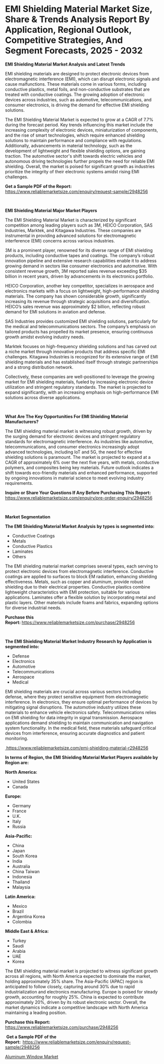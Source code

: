<p><h1>EMI Shielding Material Market Size, Share & Trends Analysis Report By Application, Regional Outlook, Competitive Strategies, And Segment Forecasts, 2025 - 2032</h1></p><p><strong>EMI Shielding Material Market Analysis and Latest Trends</strong></p>
<p><p>EMI shielding materials are designed to protect electronic devices from electromagnetic interference (EMI), which can disrupt electronic signals and cause malfunctions. These materials come in various forms, including conductive plastics, metal foils, and non-conductive substrates that are treated with conductive coatings. The growing adoption of electronic devices across industries, such as automotive, telecommunications, and consumer electronics, is driving the demand for effective EMI shielding solutions.</p><p>The EMI Shielding Material Market is expected to grow at a CAGR of 7.7% during the forecast period. Key trends influencing this market include the increasing complexity of electronic devices, miniaturization of components, and the rise of smart technologies, which require enhanced shielding solutions to maintain performance and compliance with regulations. Additionally, advancements in material technology, such as the development of lightweight and flexible shielding options, are gaining traction. The automotive sector's shift towards electric vehicles and autonomous driving technologies further propels the need for reliable EMI shielding. Overall, the market is poised for significant growth as industries prioritize the integrity of their electronic systems amidst rising EMI challenges.</p></p>
<p><strong>Get a Sample PDF of the Report:&nbsp;</strong> <a href="https://www.reliablemarketsize.com/enquiry/request-sample/2948256?utm_campaign=3178&utm_medium=2&utm_source=Github&utm_content=ia&utm_term=12032025&utm_id=emi-shielding-material">https://www.reliablemarketsize.com/enquiry/request-sample/2948256</a></p>
<p>&nbsp;</p>
<p><strong>EMI Shielding Material Major Market Players</strong></p>
<p><p>The EMI Shielding Material Market is characterized by significant competition among leading players such as 3M, HEICO Corporation, SAS Industries, Marktek, and Kitagawa Industries. These companies are instrumental in providing advanced solutions for electromagnetic interference (EMI) concerns across various industries.</p><p>3M is a prominent player, renowned for its diverse range of EMI shielding products, including conductive tapes and coatings. The company’s robust innovation pipeline and extensive research capabilities enable it to address growing demand in sectors like consumer electronics and automotive. With consistent revenue growth, 3M reported sales revenue exceeding $35 billion in recent years, driven by advancements in its electronics portfolio.</p><p>HEICO Corporation, another key competitor, specializes in aerospace and electronics markets with a focus on lightweight, high-performance shielding materials. The company has shown considerable growth, significantly increasing its revenue through strategic acquisitions and diversification. HEICO’s sales revenue was approximately $2 billion, reflecting robust demand for EMI solutions in aviation and defense.</p><p>SAS Industries provides customized EMI shielding solutions, particularly for the medical and telecommunications sectors. The company’s emphasis on tailored products has propelled its market presence, ensuring continuous growth amidst evolving industry needs.</p><p>Marktek focuses on high-frequency shielding solutions and has carved out a niche market through innovative products that address specific EMI challenges. Kitagawa Industries is recognized for its extensive range of EMI shielding materials and has established itself through strategic partnerships and a strong distribution network.</p><p>Collectively, these companies are well-positioned to leverage the growing market for EMI shielding materials, fueled by increasing electronic device utilization and stringent regulatory standards. The market is projected to expand significantly, with an increasing emphasis on high-performance EMI solutions across diverse applications.</p></p>
<p>&nbsp;</p>
<p><strong>What Are The Key Opportunities For EMI Shielding Material Manufacturers?</strong></p>
<p><p>The EMI shielding material market is witnessing robust growth, driven by the surging demand for electronic devices and stringent regulatory standards for electromagnetic interference. As industries like automotive, telecommunications, and consumer electronics increasingly adopt advanced technologies, including IoT and 5G, the need for effective shielding solutions is paramount. The market is projected to expand at a CAGR of approximately 6% over the next five years, with metals, conductive polymers, and composites being key materials. Future outlook indicates a shift towards eco-friendly materials and enhanced performance, supported by ongoing innovations in material science to meet evolving industry requirements.</p></p>
<p><strong>Inquire or Share Your Questions If Any Before Purchasing This Report:</strong> <a href="https://www.reliablemarketsize.com/enquiry/pre-order-enquiry/2948256?utm_campaign=3178&utm_medium=2&utm_source=Github&utm_content=ia&utm_term=12032025&utm_id=emi-shielding-material">https://www.reliablemarketsize.com/enquiry/pre-order-enquiry/2948256</a></p>
<p>&nbsp;</p>
<p><strong>Market Segmentation</strong></p>
<p><strong>The EMI Shielding Material Market Analysis by types is segmented into:</strong></p>
<p><ul><li>Conductive Coatings</li><li>Metals</li><li>Conductive Plastics</li><li>Laminates</li><li>Others</li></ul></p>
<p><p>The EMI shielding material market comprises several types, each serving to protect electronic devices from electromagnetic interference. Conductive coatings are applied to surfaces to block EM radiation, enhancing shielding effectiveness. Metals, such as copper and aluminum, provide robust shielding due to their electrical properties. Conductive plastics combine lightweight characteristics with EMI protection, suitable for various applications. Laminates offer a flexible solution by incorporating metal and plastic layers. Other materials include foams and fabrics, expanding options for diverse industrial needs.</p></p>
<p><strong>Purchase this Report:&nbsp;</strong><a href="https://www.reliablemarketsize.com/purchase/2948256?utm_campaign=3178&utm_medium=2&utm_source=Github&utm_content=ia&utm_term=12032025&utm_id=emi-shielding-material">https://www.reliablemarketsize.com/purchase/2948256</a></p>
<p>&nbsp;</p>
<p><strong>The EMI Shielding Material Market Industry Research by Application is segmented into:</strong></p>
<p><ul><li>Defense</li><li>Electronics</li><li>Automotive</li><li>Telecommunications</li><li>Aerospace</li><li>Medical</li></ul></p>
<p><p>EMI shielding materials are crucial across various sectors including defense, where they protect sensitive equipment from electromagnetic interference. In electronics, they ensure optimal performance of devices by mitigating signal disruptions. The automotive industry utilizes these materials to enhance vehicle electronics safety. Telecommunications relies on EMI shielding for data integrity in signal transmission. Aerospace applications demand shielding to maintain communication and navigation system functionality. In the medical field, these materials safeguard critical devices from interference, ensuring accurate diagnostics and patient monitoring.</p></p>
<p><a href="https://www.reliablemarketsize.com/emi-shielding-material-r2948256?utm_campaign=3178&utm_medium=2&utm_source=Github&utm_content=ia&utm_term=12032025&utm_id=emi-shielding-material">&nbsp;https://www.reliablemarketsize.com/emi-shielding-material-r2948256</a></p>
<p><strong>In terms of Region, the EMI Shielding Material Market Players available by Region are:</strong></p>
<p>
    <p> <strong> North America: </strong>
        <ul>
            <li>United States</li>
            <li>Canada</li>
        </ul>
        </p> 
    <p> <strong> Europe: </strong>
        <ul>
            <li>Germany</li>
            <li>France</li>
            <li>U.K.</li>
            <li>Italy</li>
            <li>Russia</li>
        </ul>
        </p> 
    <p> <strong> Asia-Pacific: </strong>
        <ul>
            <li>China</li>
            <li>Japan</li>
            <li>South Korea</li>
            <li>India</li>
            <li>Australia</li>
            <li>China Taiwan</li>
            <li>Indonesia</li>
            <li>Thailand</li>
            <li>Malaysia</li>
        </ul>
        </p> 
    <p> <strong> Latin America: </strong>
        <ul>
            <li>Mexico</li>
            <li>Brazil</li>
            <li>Argentina Korea</li>
            <li>Colombia</li>
        </ul>
        </p> 
    <p> <strong> Middle East & Africa: </strong>
        <ul>
            <li>Turkey</li>
            <li>Saudi</li>
            <li>Arabia</li>
            <li>UAE</li>
            <li>Korea</li>
        </ul>
    </p>
    </p>
<p><p>The EMI shielding material market is projected to witness significant growth across all regions, with North America expected to dominate the market, holding approximately 35% share. The Asia-Pacific (APAC) region is anticipated to follow closely, capturing around 30% due to rapid industrialization and electronics manufacturing. Europe is poised for steady growth, accounting for roughly 25%. China is expected to contribute approximately 20%, driven by its robust electronic sector. Overall, the market dynamics indicate a competitive landscape with North America maintaining a leading position.</p></p>
<p><strong>Purchase this Report: </strong><a href="https://www.reliablemarketsize.com/purchase/2948256?utm_campaign=3178&utm_medium=2&utm_source=Github&utm_content=ia&utm_term=12032025&utm_id=emi-shielding-material">https://www.reliablemarketsize.com/purchase/2948256</a></p>
<p>&nbsp;<strong>Get a Sample PDF of the Report:&nbsp;&nbsp;</strong><a href="https://www.reliablemarketsize.com/enquiry/request-sample/2948256?utm_campaign=3178&utm_medium=2&utm_source=Github&utm_content=ia&utm_term=12032025&utm_id=emi-shielding-material">https://www.reliablemarketsize.com/enquiry/request-sample/2948256</a></p>
<p><strong></strong></p>
<p><p><a href="https://github.com/shimweummul/Market-Research-Report-List-1/blob/main/aluminum-window-market.md?utm_campaign=3178&utm_medium=2&utm_source=Github&utm_content=ia&utm_term=12032025&utm_id=emi-shielding-material">Aluminum Window Market</a></p></p>